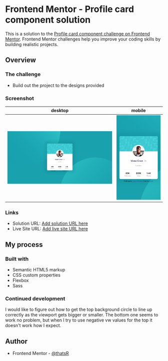 # Frontend Mentor - Profile card component solution

This is a solution to the [Profile card component challenge on Frontend Mentor](https://www.frontendmentor.io/challenges/profile-card-component-cfArpWshJ). Frontend Mentor challenges help you improve your coding skills by building realistic projects. 

## Overview

### The challenge

- Build out the project to the designs provided

### Screenshot

| desktop | mobile |
| --- | --- |
| ![](./desktop.png) | ![](./mobile.png) |

### Links

- Solution URL: [Add solution URL here](https://your-solution-url.com)
- Live Site URL: [Add live site URL here](https://your-live-site-url.com)

## My process

### Built with

- Semantic HTML5 markup
- CSS custom properties
- Flexbox
- Sass

### Continued development

I would like to figure out how to get the top background circle to line up correctly as the viewport gets bigger or smaller. The bottom one seems to work no problem, but when I try to use negative vw values for the top it doesn't work how I expect.

## Author

- Frontend Mentor - [@thatsR](https://www.frontendmentor.io/profile/thatsR)
